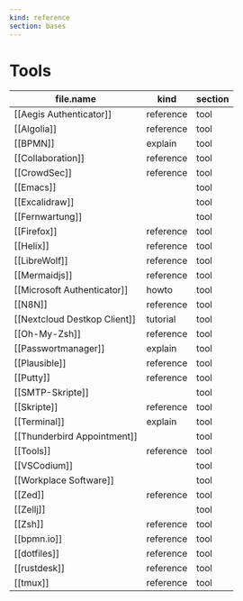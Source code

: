 ```yaml
---
kind: reference
section: bases
---
```


# Tools

| file.name | kind | section |
| --- | --- | --- |
| [[Aegis Authenticator]] | reference | tool |
| [[Algolia]] | reference | tool |
| [[BPMN]] | explain | tool |
| [[Collaboration]] | reference | tool |
| [[CrowdSec]] | reference | tool |
| [[Emacs]] |  | tool |
| [[Excalidraw]] |  | tool |
| [[Fernwartung]] |  | tool |
| [[Firefox]] | reference | tool |
| [[Helix]] | reference | tool |
| [[LibreWolf]] | reference | tool |
| [[Mermaidjs]] | reference | tool |
| [[Microsoft Authenticator]] | howto | tool |
| [[N8N]] | reference | tool |
| [[Nextcloud Destkop Client]] | tutorial | tool |
| [[Oh-My-Zsh]] | reference | tool |
| [[Passwortmanager]] | explain | tool |
| [[Plausible]] | reference | tool |
| [[Putty]] | reference | tool |
| [[SMTP-Skripte]] |  | tool |
| [[Skripte]] | reference | tool |
| [[Terminal]] | explain | tool |
| [[Thunderbird Appointment]] |  | tool |
| [[Tools]] | reference | tool |
| [[VSCodium]] |  | tool |
| [[Workplace Software]] |  | tool |
| [[Zed]] | reference | tool |
| [[Zellj]] |  | tool |
| [[Zsh]] | reference | tool |
| [[bpmn.io]] | reference | tool |
| [[dotfiles]] | reference | tool |
| [[rustdesk]] | reference | tool |
| [[tmux]] | reference | tool |
